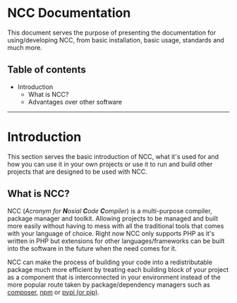 # NCC Documentation

This document serves the purpose of presenting the documentation for using/developing
NCC, from basic installation, basic usage, standards and much more.

## Table of contents

 - Introduction
   - What is NCC?
   - Advantages over other software
 
------------------------------------------------------------------------------------


# Introduction

This section serves the basic introduction of NCC, what it's used for and how you can
use it in your own projects or use it to run and build other projects that are designed
to be used with NCC. 

## What is NCC?

NCC (*Acronym for **N**osial **C**ode **C**ompiler*) is a multi-purpose compiler,
package manager and toolkit. Allowing projects to be managed and built more easily
without having to mess with all the traditional tools that comes with your language
of choice. Right now NCC only supports PHP as it's written in PHP but extensions
for other languages/frameworks can be built into the software in the future when
the need comes for it.

NCC can make the process of building your code into a redistributable package much
more efficient by treating each building block of your project as a component that
is interconnected in your environment instead of the more popular route taken by
package/dependency managers such as [composer](https://getcomposer.org/), 
[npm](https://www.npmjs.com/) or [pypi (or pip)](https://pypi.org/).